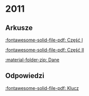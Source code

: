 # 2011

## Arkusze

[:fontawesome-solid-file-pdf: Część I](../../../assets/pytania-informatyka-poziom-rozszerzony-matura-2011-cz1.pdf)

[:fontawesome-solid-file-pdf: Część II](../../../assets/pytania-informatyka-poziom-rozszerzony-matura-2011-cz2.pdf)

[:material-folder-zip: Dane](../../../assets/dane_2011.zip)

## Odpowiedzi

[:fontawesome-solid-file-pdf: Klucz](../../../assets/odpowiedzi-informatyka-poziom-rozszerzony-matura-2011.pdf)

